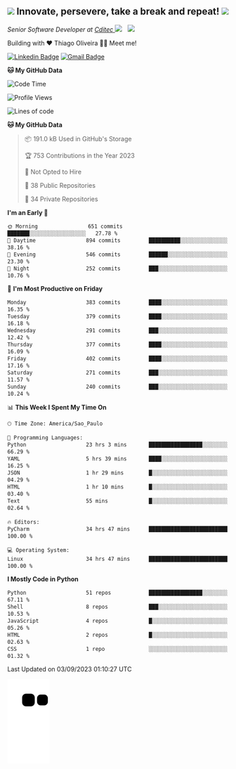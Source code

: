 <h2><img src="https://emojis.slackmojis.com/emojis/images/1531849430/4246/blob-sunglasses.gif?1531849430" width="30"/> Innovate, persevere, take a break and repeat! <img src="https://media.giphy.com/media/12oufCB0MyZ1Go/giphy.gif" width="50"></h2>
<img align='right' src="https://media.giphy.com/media/M9gbBd9nbDrOTu1Mqx/giphy.gif" width="230">
<p><em>Senior Software Developer at <a href="https://www.cditec.com.br/">Cditec
</a><img src="https://media.giphy.com/media/WUlplcMpOCEmTGBtBW/giphy.gif" width="30"> 
</em></p>



Building with ❤️ Thiago Oliveira 👋🏽 Meet me!

[![Linkedin Badge](https://img.shields.io/badge/-Thiago-blue?style=flat-square&logo=Linkedin&logoColor=white&link=https://www.linkedin.com/in/tgmarinho/)](https://www.linkedin.com/in/thiagoceconelo/) 
[![Gmail Badge](https://img.shields.io/badge/-thiceconelo@gmail.com-c14438?style=flat-square&logo=Gmail&logoColor=white&link=mailto:thiceconelo@gmail.com)](mailto:thiceconelo@gmail.com)

</em></p>

<!-- <span style="height ">
![Anurag's GitHub stats](https://github-readme-stats.vercel.app/api?username=arthurspk&show_icons=true&theme=tokyonight)
</span> -->

**🐱 My GitHub Data** 
<!--START_SECTION:waka-->
![Code Time](http://img.shields.io/badge/Code%20Time-556%20hrs%2059%20mins-blue)

![Profile Views](http://img.shields.io/badge/Profile%20Views-0-blue)

![Lines of code](https://img.shields.io/badge/From%20Hello%20World%20I%27ve%20Written-3.7%20million%20lines%20of%20code-blue)

**🐱 My GitHub Data** 

> 📦 191.0 kB Used in GitHub's Storage 
 > 
> 🏆 753 Contributions in the Year 2023
 > 
> 🚫 Not Opted to Hire
 > 
> 📜 38 Public Repositories 
 > 
> 🔑 34 Private Repositories 
 > 
**I'm an Early 🐤** 

```text
🌞 Morning                651 commits         ███████░░░░░░░░░░░░░░░░░░   27.78 % 
🌆 Daytime                894 commits         ██████████░░░░░░░░░░░░░░░   38.16 % 
🌃 Evening                546 commits         ██████░░░░░░░░░░░░░░░░░░░   23.30 % 
🌙 Night                  252 commits         ███░░░░░░░░░░░░░░░░░░░░░░   10.76 % 
```
📅 **I'm Most Productive on Friday** 

```text
Monday                   383 commits         ████░░░░░░░░░░░░░░░░░░░░░   16.35 % 
Tuesday                  379 commits         ████░░░░░░░░░░░░░░░░░░░░░   16.18 % 
Wednesday                291 commits         ███░░░░░░░░░░░░░░░░░░░░░░   12.42 % 
Thursday                 377 commits         ████░░░░░░░░░░░░░░░░░░░░░   16.09 % 
Friday                   402 commits         ████░░░░░░░░░░░░░░░░░░░░░   17.16 % 
Saturday                 271 commits         ███░░░░░░░░░░░░░░░░░░░░░░   11.57 % 
Sunday                   240 commits         ███░░░░░░░░░░░░░░░░░░░░░░   10.24 % 
```


📊 **This Week I Spent My Time On** 

```text
🕑︎ Time Zone: America/Sao_Paulo

💬 Programming Languages: 
Python                   23 hrs 3 mins       █████████████████░░░░░░░░   66.29 % 
YAML                     5 hrs 39 mins       ████░░░░░░░░░░░░░░░░░░░░░   16.25 % 
JSON                     1 hr 29 mins        █░░░░░░░░░░░░░░░░░░░░░░░░   04.29 % 
HTML                     1 hr 10 mins        █░░░░░░░░░░░░░░░░░░░░░░░░   03.40 % 
Text                     55 mins             █░░░░░░░░░░░░░░░░░░░░░░░░   02.64 % 

🔥 Editors: 
PyCharm                  34 hrs 47 mins      █████████████████████████   100.00 % 

💻 Operating System: 
Linux                    34 hrs 47 mins      █████████████████████████   100.00 % 
```

**I Mostly Code in Python** 

```text
Python                   51 repos            █████████████████░░░░░░░░   67.11 % 
Shell                    8 repos             ███░░░░░░░░░░░░░░░░░░░░░░   10.53 % 
JavaScript               4 repos             █░░░░░░░░░░░░░░░░░░░░░░░░   05.26 % 
HTML                     2 repos             █░░░░░░░░░░░░░░░░░░░░░░░░   02.63 % 
CSS                      1 repo              ░░░░░░░░░░░░░░░░░░░░░░░░░   01.32 % 
```




 Last Updated on 03/09/2023 01:10:27 UTC
<!--END_SECTION:waka-->

![Snake animation](https://github.com/rafaballerini/rafaballerini/blob/output/github-contribution-grid-snake.svg)


<!---
ceconelo/ceconelo is a ✨ special ✨ repository because its `README.md` (this file) appears on your GitHub profile.
You can click the Preview link to take a look at your changes.
--->
